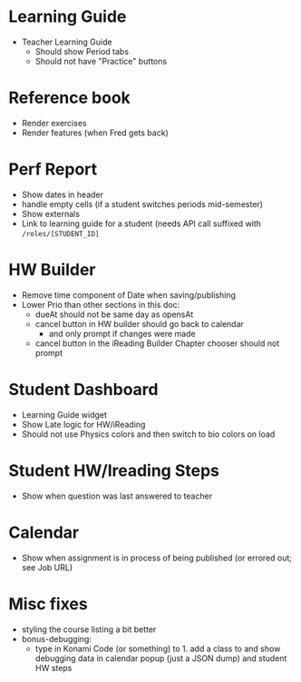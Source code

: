 # Learning Guide

- Teacher Learning Guide
  - Should show Period tabs
  - Should not have "Practice" buttons

  
# Reference book

- Render exercises
- Render features (when Fred gets back)


# Perf Report

- Show dates in header
- handle empty cells (if a student switches periods mid-semester)
- Show externals
- Link to learning guide for a student (needs API call suffixed with `/roles/[STUDENT_ID]`


# HW Builder

- Remove time component of Date when saving/publishing
- Lower Prio than other sections in this doc:
  - dueAt should not be same day as opensAt
  - cancel button in HW builder should go back to calendar 
    - and only prompt if changes were made
  - cancel button in the iReading Builder Chapter chooser should not prompt


# Student Dashboard

- Learning Guide widget
- Show Late logic for HW/iReading
- Should not use Physics colors and then switch to bio colors on load


# Student HW/Ireading Steps

- Show when question was last answered to teacher


# Calendar

- Show when assignment is in process of being published (or errored out; see Job URL)


# Misc fixes

- styling the course listing a bit better
- bonus-debugging:
  - type in Konami Code (or something) to 1. add a class to <body> and show debugging data in calendar popup (just a JSON dump) and student HW steps
